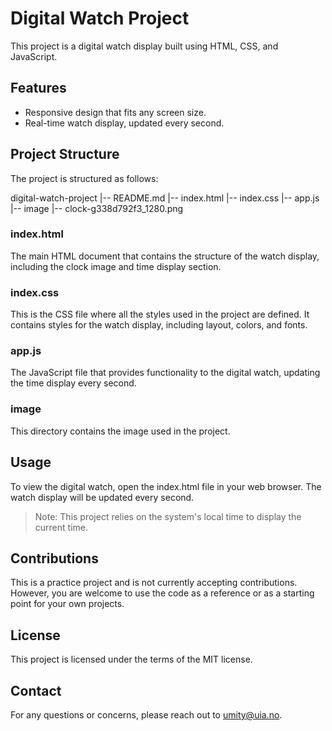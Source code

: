 # Digital Watch Project

This project is a digital watch display built using HTML, CSS, and JavaScript.

## Features
- Responsive design that fits any screen size.
- Real-time watch display, updated every second.

## Project Structure

The project is structured as follows:

digital-watch-project
|-- README.md
|-- index.html
|-- index.css
|-- app.js
|-- image
|-- clock-g338d792f3_1280.png

### index.html
The main HTML document that contains the structure of the watch display, including the clock image and time display section.

### index.css
This is the CSS file where all the styles used in the project are defined. It contains styles for the watch display, including layout, colors, and fonts.

### app.js
The JavaScript file that provides functionality to the digital watch, updating the time display every second.

### image
This directory contains the image used in the project.

## Usage
To view the digital watch, open the index.html file in your web browser. The watch display will be updated every second.

> Note: This project relies on the system's local time to display the current time.

## Contributions
This is a practice project and is not currently accepting contributions. However, you are welcome to use the code as a reference or as a starting point for your own projects.

## License
This project is licensed under the terms of the MIT license.

## Contact
For any questions or concerns, please reach out to [umity@uia.no](mailto:umity@uia.no).
